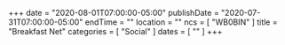 +++
date = "2020-08-01T07:00:00-05:00"
publishDate = "2020-07-31T07:00:00-05:00"
endTime = ""
location = ""
ncs = [ "WB0BIN" ]
title = "Breakfast Net"
categories = [ "Social" ]
dates = [ "" ]
+++
